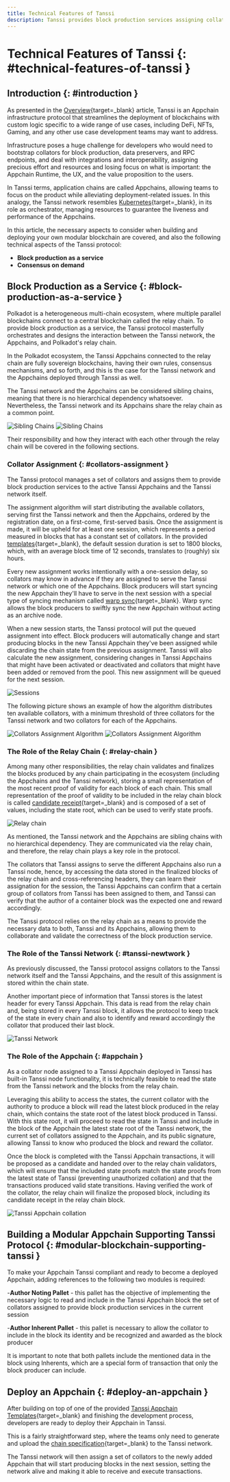 ```yaml
---
title: Technical Features of Tanssi
description: Tanssi provides block production services assigning collators to the Appchains, requiring minimal changes to the code for Appchains to be deployed.
---
```


# Technical Features of Tanssi {: #technical-features-of-tanssi }

## Introduction {: #introduction }

As presented in the [Overview](/learn/tanssi/overview){target=\_blank} article, Tanssi is an Appchain infrastructure protocol that streamlines the deployment of blockchains with custom logic specific to a wide range of use cases, including DeFi, NFTs, Gaming, and any other use case development teams may want to address.

Infrastructure poses a huge challenge for developers who would need to bootstrap collators for block production, data preservers, and RPC endpoints, and deal with integrations and interoperability, assigning precious effort and resources and losing focus on what is important: the Appchain Runtime, the UX, and the value proposition to the users.

In Tanssi terms, application chains are called Appchains, allowing teams to focus on the product while alleviating deployment-related issues. In this analogy, the Tanssi network resembles [Kubernetes](https://kubernetes.io){target=\_blank}, in its role as orchestrator, managing resources to guarantee the liveness and performance of the Appchains.

In this article, the necessary aspects to consider when building and deploying your own modular blockchain are covered, and also the following technical aspects of the Tanssi protocol:

- **Block production as a service**
- **Consensus on demand**

## Block Production as a Service {: #block-production-as-a-service }

Polkadot is a heterogeneous multi-chain ecosystem, where multiple parallel blockchains connect to a central blockchain called the relay chain. To provide block production as a service, the Tanssi protocol masterfully orchestrates and designs the interaction between the Tanssi network, the Appchains, and Polkadot's relay chain.

In the Polkadot ecosystem, the Tanssi Appchains connected to the relay chain are fully sovereign blockchains, having their own rules, consensus mechanisms, and so forth, and this is the case for the Tanssi network and the Appchains deployed through Tanssi as well.

The Tanssi network and the Appchains can be considered sibling chains, meaning that there is no hierarchical dependency whatsoever. Nevertheless, the Tanssi network and its Appchains share the relay chain as a common point.

![Sibling Chains](/images/learn/tanssi/technical/light-technical-1.webp#only-light)
![Sibling Chains](/images/learn/tanssi/technical/dark-technical-1.webp#only-dark)

Their responsibility and how they interact with each other through the relay chain will be covered in the following sections.

### Collator Assignment {: #collators-assignment }

The Tanssi protocol manages a set of collators and assigns them to provide block production services to the active Tanssi Appchains and the Tanssi network itself.

The assignment algorithm will start distributing the available collators, serving first the Tanssi network and then the Appchains, ordered by the registration date, on a first-come, first-served basis. Once the assignment is made, it will be upheld for at least one session, which represents a period measured in blocks that has a constant set of collators. In the provided [templates](/learn/tanssi/included-templates){target=\_blank}, the default session duration is set to 1800 blocks, which, with an average block time of 12 seconds, translates to (roughly) six hours.

Every new assignment works intentionally with a one-session delay, so collators may know in advance if they are assigned to serve the Tanssi network or which one of the Appchains. Block producers will start syncing the new Appchain they'll have to serve in the next session with a special type of syncing mechanism called [warp sync](https://spec.polkadot.network/chap-sync#sect-sync-warp){target=\_blank}. Warp sync allows the block producers to swiftly sync the new Appchain without acting as an archive node.

When a new session starts, the Tanssi protocol will put the queued assignment into effect. Block producers will automatically change and start producing blocks in the new Tanssi Appchain they've been assigned while discarding the chain state from the previous assignment. Tanssi will also calculate the new assignment, considering changes in Tanssi Appchains that might have been activated or deactivated and collators that might have been added or removed from the pool. This new assignment will be queued for the next session.

![Sessions](/images/learn/tanssi/technical/technical-2.webp)

The following picture shows an example of how the algorithm distributes ten available collators, with a minimum threshold of three collators for the Tanssi network and two collators for each of the Appchains.

![Collators Assignment Algorithm](/images/learn/tanssi/technical/light-technical-3.webp#only-light)
![Collators Assignment Algorithm](/images/learn/tanssi/technical/dark-technical-3.webp#only-dark)

### The Role of the Relay Chain {: #relay-chain }

Among many other responsibilities, the relay chain validates and finalizes the blocks produced by any chain participating in the ecosystem (including the Appchains and the Tanssi network), storing a small representation of the most recent proof of validity for each block of each chain. This small representation of the proof of validity to be included in the relay chain block is called [candidate receipt](https://polkadot.network/blog/the-path-of-a-parachain-block#candidate-receipts){target=\_blank} and is composed of a set of values, including the state root, which can be used to verify state proofs.

![Relay chain](/images/learn/tanssi/technical/technical-4.webp)

As mentioned, the Tanssi network and the Appchains are sibling chains with no hierarchical dependency. They are communicated via the relay chain, and therefore, the relay chain plays a key role in the protocol.

The collators that Tanssi assigns to serve the different Appchains also run a Tanssi node, hence, by accessing the data stored in the finalized blocks of the relay chain and cross-referencing headers, they can learn their assignation for the session, the Tanssi Appchains can confirm that a certain group of collators from Tanssi has been assigned to them, and Tanssi can verify that the author of a container block was the expected one and reward accordingly.

The Tanssi protocol relies on the relay chain as a means to provide the necessary data to both, Tanssi and its Appchains, allowing them to collaborate and validate the correctness of the block production service.

### The Role of the Tanssi Network {: #tanssi-newtwork }

As previously discussed, the Tanssi protocol assigns collators to the Tanssi network itself and the Tanssi Appchains, and the result of this assignment is stored within the chain state.

Another important piece of information that Tanssi stores is the latest header for every Tanssi Appchain. This data is read from the relay chain and, being stored in every Tanssi block, it allows the protocol to keep track of the state in every chain and also to identify and reward accordingly the collator that produced their last block.

![Tanssi Network](/images/learn/tanssi/technical/technical-5.webp)

### The Role of the Appchain {: #appchain }

As a collator node assigned to a Tanssi Appchain deployed in Tanssi has built-in Tanssi node functionality, it is technically feasible to read the state from the Tanssi network and the blocks from the relay chain.

Leveraging this ability to access the states, the current collator with the authority to produce a block will read the latest block produced in the relay chain, which contains the state root of the latest block produced in Tanssi. With this state root, it will proceed to read the state in Tanssi and include in the block of the Appchain the latest state root of the Tanssi network, the current set of collators assigned to the Appchain, and its public signature, allowing Tanssi to know who produced the block and reward the collator.

Once the block is completed with the Tanssi Appchain transactions, it will be proposed as a candidate and handed over to the relay chain validators, which will ensure that the included state proofs match the state proofs from the latest state of Tanssi (preventing unauthorized collation) and that the transactions produced valid state transitions. Having verified the work of the collator, the relay chain will finalize the proposed block, including its candidate receipt in the relay chain block.

![Tanssi Appchain collation](/images/learn/tanssi/technical/technical-6.webp)

## Building a Modular Appchain Supporting Tanssi Protocol {: #modular-blockchain-supporting-tanssi }

To make your Appchain Tanssi compliant and ready to become a deployed Appchain, adding references to the following two modules is required:

-**Author Noting Pallet** - this pallet has the objective of implementing the necessary logic to read and include in the Tanssi Appchain block the set of collators assigned to provide block production services in the current session

-**Author Inherent Pallet** - this pallet is necessary to allow the collator to include in the block its identity and be recognized and awarded as the block producer

It is important to note that both pallets include the mentioned data in the block using Inherents, which are a special form of transaction that only the block producer can include.

## Deploy an Appchain {: #deploy-an-appchain }

After building on top of one of the provided [Tanssi Appchain Templates](/learn/tanssi/included-templates){target=\_blank} and finishing the development process, developers are ready to deploy their Appchain in Tanssi.

This is a fairly straightforward step, where the teams only need to generate and upload the [chain specification](https://docs.substrate.io/build/chain-spec/){target=\_blank} to the Tanssi network.

The Tanssi network will then assign a set of collators to the newly added Appchain that will start producing blocks in the next session, setting the network alive and making it able to receive and execute transactions.
